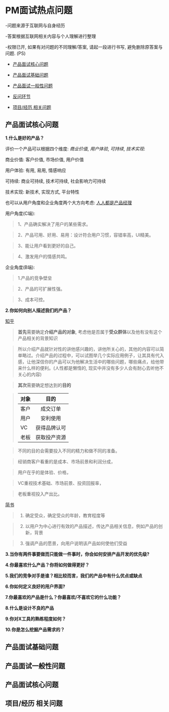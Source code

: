 # PM面试热点问题

-问题来源于互联网与自身经历

-答案根据互联网相关内容与个人理解进行整理
    
-权限已开, 如果有对问题的不同理解/答案, 请起一段进行书写, 避免删除原答案与问题. (PS)
    
- [产品面试核心问题](#main)

- [产品面试基础问题](#Basic)

- [产品面试一般性问题](#General)

- [反问环节](#Questions )

- [项目/经历 相关问题](#experiences)

<a name="main"></a>

## 产品面试核心问题

**1.什么是好的产品？**

评价一个产品可以根据四个维度: *商业价值*, *用户体验*, *可持续*, *技术实现*:

商业价值: 客户价值, 市场价值, 用户价值

用户体验: 有用, 易用, 情感响应

可持续: 商业可持续, 技术可持续, 社会影响力可持续

技术实现: 新技术, 实现方式, 平台特性


也可以从用户角度和企业角度两个大方向考虑: [人人都是产品经理](http://www.woshipm.com/pd/154041.html)

用户角度(C端):

>1、产品确实解决了用户的某些需求。

>2、产品可用、好用、易用：设计符合用户习惯，容错率高，UI精美。

>3、能让用户看到更好的自己。

>4、激发用户的情感共鸣。

企业角度(B端):

>1.产品的竞争壁垒

>2、产品的可扩展性强。

>3、成本可控。

**2.你如何向别人描述我们的产品？**

[知乎](https://www.zhihu.com/question/364051168)
>**首先**需要确定**介绍产品的对象**, 考虑他是否属于**受众群体**以及他有没有这个产品相关的背景知识

>所以介绍产品就针对性的讲他感兴趣的，讲他所关心的，其他的内容可以简单略过。介绍产品的过程中，可以试图举几个实际应用例子，让其具有代入感，让他深信你的产品可以为他解决生活中的哪些问题，哪些痛点，给他带来什么样的便利。(人性都是懒惰的, 现实中并没有多少人会有耐心去听他不关心的内容)

>**其次**需要确定想达到的**目的**

>对象|目的
>--|:--:
>客户|成交订单
>用户|安利使用
>VC|获得品牌认可
>老板|获取投产资源

>不同的目的会需要投入不同的精力和做不同的准备。

>经销商客户看重的是成本、市场前景和利润分成，

>用户在乎的是体验、价格，

>VC重视技术基础、市场前景、投资回报率，

>老板重视投入产出比。


[简书](https://www.jianshu.com/p/0dc9371e000c#:~:text=2.-,%E4%BD%A0%E5%A6%82%E4%BD%95%E5%90%91%E5%88%AB%E4%BA%BA%E6%8F%8F%E8%BF%B0%E6%88%91%E4%BB%AC%E7%9A%84%E4%BA%A7%E5%93%81,-%EF%BC%9F)

>1. 确定受众，确定受众的年龄，教育程度等

>2. 以用户为中心进行有效的产品描述，传达产品相关信息，例如产品的创新，背景

>3. 强调产品的愿景，向用户说明该产品如何使他们受益

**3.当你有两件事要做而只能做一件事时，你会如何安排产品开发的优先级?**

**4.你最喜欢什么产品？你将如何做得更好？**

**5.我们的竞争对手是谁？相比较而言，我们的产品中有什么优点或缺点**

**6.你如何定义良好的用户界面?**

**7.你最喜欢的产品是什么？你最喜欢/不喜欢它的什么功能？**

**8.什么是设计不良的产品**

**9.你对X工具的熟练程度如何？**

**10.你是怎么挖掘产品需求的？**

<a name="Basic"></a>

## 产品面试基础问题


<a name="General"></a>

## 产品面试一般性问题


<a name="Questions"></a>

## 产品面试核心问题


<a name="experiences"></a>

## 项目/经历 相关问题
